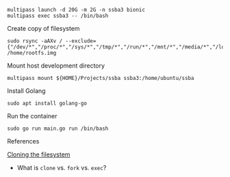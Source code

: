 ```
multipass launch -d 20G -m 2G -n ssba3 bionic 
multipass exec ssba3 -- /bin/bash
```

Create copy of filesystem
```
sudo rsync -aAXv / --exclude={"/dev/*","/proc/*","/sys/*","/tmp/*","/run/*","/mnt/*","/media/*","/lost+found","/home/*"} /home/rootfs.img
```

Mount host development directory
```
multipass mount ${HOME}/Projects/ssba ssba3:/home/ubuntu/ssba 
```

Install Golang
```
sudo apt install golang-go
```

Run the container
```
sudo go run main.go run /bin/bash
```

References

[Cloning the filesystem](https://askubuntu.com/questions/1049930/how-to-copy-root-file-system-in-ubuntu)



- What is `clone` vs. `fork` vs. `exec`?
